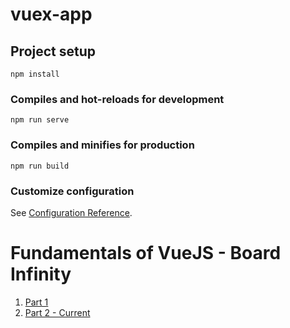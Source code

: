 # vuex-app

## Project setup
```
npm install
```

### Compiles and hot-reloads for development
```
npm run serve
```

### Compiles and minifies for production
```
npm run build
```

### Customize configuration
See [Configuration Reference](https://cli.vuejs.org/config/).

# Fundamentals of VueJS - Board Infinity
1. [Part 1](https://github.com/Francis-McKee/first-vue-app)
2. [Part 2 - Current](https://github.com/Francis-McKee/vuex-app)

